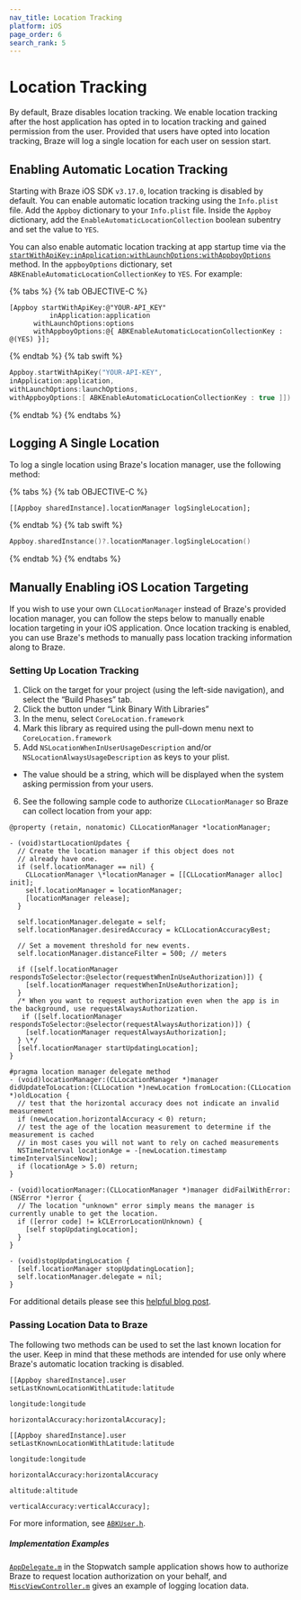 ```yaml
---
nav_title: Location Tracking
platform: iOS
page_order: 6
search_rank: 5
---
```

# Location Tracking

By default, Braze disables location tracking. We enable location tracking after the host application has opted in to location tracking and gained permission from the user. Provided that users have opted into location tracking, Braze will log a single location for each user on session start.

## Enabling Automatic Location Tracking
Starting with Braze iOS SDK `v3.17.0`, location tracking is disabled by default. You can enable automatic location tracking using the `Info.plist` file. Add the `Appboy` dictionary to your `Info.plist` file. Inside the `Appboy` dictionary, add the `EnableAutomaticLocationCollection` boolean subentry and set the value to `YES`.

 You can also enable automatic location tracking at app startup time via the [`startWithApiKey:inApplication:withLaunchOptions:withAppboyOptions`][4] method. In the `appboyOptions` dictionary, set `ABKEnableAutomaticLocationCollectionKey` to `YES`. For example:

{% tabs %}
{% tab OBJECTIVE-C %}

```objc
[Appboy startWithApiKey:@"YOUR-API_KEY"
          inApplication:application
      withLaunchOptions:options
      withAppboyOptions:@{ ABKEnableAutomaticLocationCollectionKey : @(YES) }];
```

{% endtab %}
{% tab swift %}

```swift
Appboy.startWithApiKey("YOUR-API-KEY",
inApplication:application,
withLaunchOptions:launchOptions,
withAppboyOptions:[ ABKEnableAutomaticLocationCollectionKey : true ]])
```

{% endtab %}
{% endtabs %}

## Logging A Single Location
To log a single location using Braze's location manager, use the following method:

{% tabs %}
{% tab OBJECTIVE-C %}

```objc
[[Appboy sharedInstance].locationManager logSingleLocation];
```

{% endtab %}
{% tab swift %}

```swift
Appboy.sharedInstance()?.locationManager.logSingleLocation()
```

{% endtab %}
{% endtabs %}

## Manually Enabling iOS Location Targeting

If you wish to use your own `CLLocationManager` instead of Braze's provided location manager, you can follow the steps below to manually enable location targeting in your iOS application. Once location tracking is enabled, you can use Braze's methods to manually pass location tracking information along to Braze.

### Setting Up Location Tracking

1. Click on the target for your project (using the left-side navigation), and select the “Build Phases” tab.
2. Click the button under “Link Binary With Libraries”
3. In the menu, select `CoreLocation.framework`
4. Mark this library as required using the pull-down menu next to `CoreLocation.framework`
5. Add `NSLocationWhenInUserUsageDescription` and/or `NSLocationAlwaysUsageDescription` as keys to your plist.
  - The value should be a string, which will be displayed when the system asking permission from your users.
6. See the following sample code to authorize `CLLocationManager` so Braze can collect location from your app:

```objc
@property (retain, nonatomic) CLLocationManager *locationManager;

- (void)startLocationUpdates {
  // Create the location manager if this object does not
  // already have one.
  if (self.locationManager == nil) {
    CLLocationManager \*locationManager = [[CLLocationManager alloc] init];
    self.locationManager = locationManager;
    [locationManager release];
  }

  self.locationManager.delegate = self;
  self.locationManager.desiredAccuracy = kCLLocationAccuracyBest;

  // Set a movement threshold for new events.
  self.locationManager.distanceFilter = 500; // meters

  if ([self.locationManager respondsToSelector:@selector(requestWhenInUseAuthorization)]) {
    [self.locationManager requestWhenInUseAuthorization];
  }
  /* When you want to request authorization even when the app is in the background, use requestAlwaysAuthorization.
   if ([self.locationManager respondsToSelector:@selector(requestAlwaysAuthorization)]) {
    [self.locationManager requestAlwaysAuthorization];
  } \*/
  [self.locationManager startUpdatingLocation];
}

#pragma location manager delegate method
- (void)locationManager:(CLLocationManager *)manager didUpdateToLocation:(CLLocation *)newLocation fromLocation:(CLLocation *)oldLocation {
  // test that the horizontal accuracy does not indicate an invalid measurement
  if (newLocation.horizontalAccuracy < 0) return;
  // test the age of the location measurement to determine if the measurement is cached
  // in most cases you will not want to rely on cached measurements
  NSTimeInterval locationAge = -[newLocation.timestamp timeIntervalSinceNow];
  if (locationAge > 5.0) return;
}

- (void)locationManager:(CLLocationManager *)manager didFailWithError:(NSError *)error {
  // The location "unknown" error simply means the manager is currently unable to get the location.
  if ([error code] != kCLErrorLocationUnknown) {
    [self stopUpdatingLocation];
  }
}

- (void)stopUpdatingLocation {
  [self.locationManager stopUpdatingLocation];
  self.locationManager.delegate = nil;
}
```

For additional details please see this [helpful blog post][2].

### Passing Location Data to Braze

The following two methods can be used to set the last known location for the user. Keep in mind that these methods are intended for use only where Braze's automatic location tracking is disabled.

```objc
[[Appboy sharedInstance].user setLastKnownLocationWithLatitude:latitude
                                                     longitude:longitude
                                            horizontalAccuracy:horizontalAccuracy];

```

```objc
[[Appboy sharedInstance].user setLastKnownLocationWithLatitude:latitude
                                                     longitude:longitude
                                            horizontalAccuracy:horizontalAccuracy
                                                      altitude:altitude
                                              verticalAccuracy:verticalAccuracy];

```

For more information, see [`ABKUser.h`][5].

##### Implementation Examples

[`AppDelegate.m`][1] in the Stopwatch sample application shows how to authorize Braze to request location authorization on your behalf, and [`MiscViewController.m`][3] gives an example of logging location data.

[1]: https://github.com/Appboy/appboy-ios-sdk/blob/master/Example/Stopwatch/AppDelegate.m
[2]: http://nevan.net/2014/09/core-location-manager-changes-in-ios-8/
[3]: https://github.com/Appboy/appboy-ios-sdk/blob/master/Example/Stopwatch/MiscViewController.m
[4]: #customizing-appboy-on-startup
[5]: https://github.com/Appboy/appboy-ios-sdk/blob/master/AppboyKit/headers/AppboyKitLibrary/ABKUser.h
